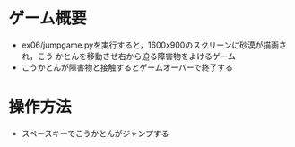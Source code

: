# ゲーム概要
- ex06/jumpgame.pyを実行すると，1600x900のスクリーンに砂漠が描画され，こう かとんを移動させ右から迫る障害物をよけるゲーム
- こうかとんが障害物と接触するとゲームオーバーで終了する
# 操作方法
- スペースキーでこうかとんがジャンプする